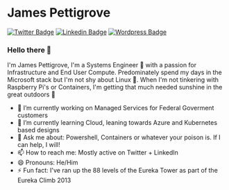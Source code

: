 # James Pettigrove  
[![Twitter Badge](https://img.shields.io/badge/-@DXPetti-1ca0f1?style=flat-square&labelColor=1ca0f1&logo=twitter&logoColor=white&link=https://twitter.com/dxpetti)](https://twitter.com/dxpetti) [![Linkedin Badge](https://img.shields.io/badge/-JamesPettigrove-blue?style=flat-square&logo=Linkedin&logoColor=white&link=https://www.linkedin.com/in/jamespettigrove/)](https://www.linkedin.com/in/jamespettigrove/) [![Wordpress Badge](https://img.shields.io/badge/-DXPetti.com-grey?style=flat-square&labelColor=000000&logo=Wordpress&link=https://dxpetti.com/)](https://dxpetti.com)

### Hello there 👋

I'm James Pettigrove, I'm a Systems Engineer 👷‍ with a passion for Infrastructure and End User Compute. Predominately spend my days in the Microsoft stack but I'm not shy about Linux 🐧. When I'm not tinkering with Raspberry Pi's or Containers, I'm getting that much needed sunshine in the great outdoors 🌄

- 🔭 I’m currently working on Managed Services for Federal Goverment customers
- 🌱 I’m currently learning Cloud, leaning towards Azure and Kubernetes based designs
- 💬 Ask me about: Powershell, Containers or whatever your poison is. If I can help, I will!
- 📫 How to reach me: Mostly active on Twitter + LinkedIn
- 😄 Pronouns: He/Him
- ⚡ Fun fact: I've ran up the 88 levels of the Eureka Tower as part of the Eureka Climb 2013
